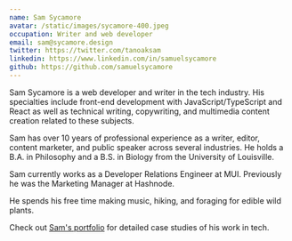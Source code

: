 ```yaml
---
name: Sam Sycamore
avatar: /static/images/sycamore-400.jpeg
occupation: Writer and web developer
email: sam@sycamore.design
twitter: https://twitter.com/tanoaksam
linkedin: https://www.linkedin.com/in/samuelsycamore
github: https://github.com/samuelsycamore
---
```


Sam Sycamore is a web developer and writer in the tech industry. His specialties include front-end development with JavaScript/TypeScript and React as well as technical writing, copywriting, and multimedia content creation related to these subjects.

Sam has over 10 years of professional experience as a writer, editor, content marketer, and public speaker across several industries. He holds a B.A. in Philosophy and a B.S. in Biology from the University of Louisville.

Sam currently works as a Developer Relations Engineer at MUI. Previously he was the Marketing Manager at Hashnode.

He spends his free time making music, hiking, and foraging for edible wild plants.

Check out [Sam's portfolio](/portfolio) for detailed case studies of his work in tech.
